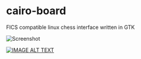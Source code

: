 cairo-board
===========

FICS compatible linux chess interface written in GTK

![Screenshot](https://cloud.githubusercontent.com/assets/2330987/23345441/2d5da938-fc86-11e6-86d2-722b113cb57a.png)

[![IMAGE ALT TEXT](http://img.youtube.com/vi/dWI5ZEpGGNA/0.jpg)](https://www.youtube.com/watch?v=dWI5ZEpGGNA "Cairo-Board demo")
